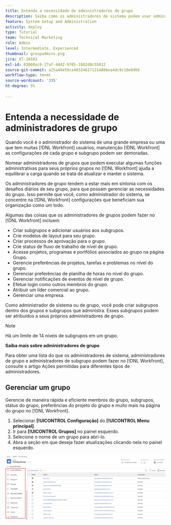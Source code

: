 ```yaml
---
title: Entenda a necessidade de administradores de grupo
description: Saiba como os administradores de sistema podem usar administradores de grupo para ajudar a manter as configurações do  [!DNL Workfront]  e, ao mesmo tempo, conceder aos grupos mais controle sobre o trabalho.
feature: System Setup and Administration
activity: deploy
type: Tutorial
team: Technical Marketing
role: Admin
level: Intermediate, Experienced
thumbnail: groupadmins.png
jira: KT-10103
exl-id: 03060ac6-27af-4442-9705-1882d8c55012
source-git-commit: a25a49e59ca483246271214886ea4dc9c10e8d66
workflow-type: tm+mt
source-wordcount: '335'
ht-degree: 5%

---
```


# Entenda a necessidade de administradores de grupo

<!---
21.4 updates have been made
--->

Quando você é o administrador do sistema de uma grande empresa ou uma que tem muitas [!DNL Workfront] usuários, manutenção [!DNL Workfront] as configurações de cada grupo e subgrupo podem ser demoradas.

Nomear administradores de grupos que podem executar algumas funções administrativas para seus próprios grupos no [!DNL Workfront] ajuda a equilibrar a carga quando se trata de atualizar e manter o sistema.

Os administradores de grupo tendem a estar mais em sintonia com os desafios diários de seu grupo, para que possam gerenciar as necessidades do grupo. Isso permite que você, como administrador do sistema, se concentre na [!DNL Workfront] configurações que beneficiam sua organização como um todo.

Algumas das coisas que os administradores de grupos podem fazer no [!DNL Workfront] incluem:

* Criar subgrupos e adicionar usuários aos subgrupos.
* Crie modelos de layout para seu grupo.
* Criar processos de aprovação para o grupo.
* Crie status de fluxo de trabalho de nível de grupo.
* Acesse projetos, programas e portfólios associados ao grupo na página Grupo.
* Gerencie preferências de projetos, tarefas e problemas no nível do grupo.
* Gerenciar preferências de planilha de horas no nível do grupo.
* Gerenciar notificações de eventos de nível de grupo.
* Efetue login como outros membros do grupo.
* Atribuir um líder comercial ao grupo.
* Gerenciar uma empresa.

Como administrador de sistema ou de grupo, você pode criar subgrupos dentro dos grupos e subgrupos que administra. Esses subgrupos podem ser atribuídos a seus próprios administradores de grupo.

>[!NOTE]
>
>Há um limite de 14 níveis de subgrupos em um grupo.

**Saiba mais sobre administradores de grupo**

<!---
bullet points below need hyperlinks
--->

Para obter uma lista do que os administradores de sistema, administradores de grupo e administradores de subgrupo podem fazer no [!DNL Workfront], consulte o artigo Ações permitidas para diferentes tipos de administradores.

## Gerenciar um grupo

Gerencie de maneira rápida e eficiente membros do grupo, subgrupos, status do grupo, preferências do projeto do grupo e muito mais na página do grupo no [!DNL Workfront].

1. Selecionar **[!UICONTROL Configuração]** do **[!UICONTROL Menu principal]**.
1. Ir para **[!UICONTROL Grupos]** no painel esquerdo.
1. Selecione o nome de um grupo para abri-lo.
1. Abra a seção em que deseja fazer atualizações clicando nela no painel esquerdo.

![Página de grupo](assets/admin-fund-manage-a-group.png)

<!---
learn more URLs
Create and manage groups 
Create and manage subgroups 
Business leader overview 
--->
